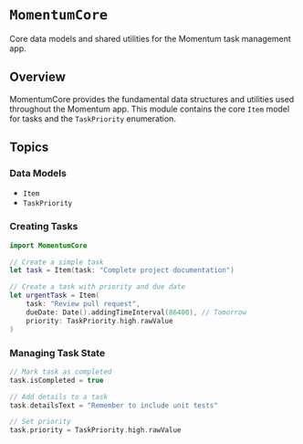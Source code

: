 # ``MomentumCore``

Core data models and shared utilities for the Momentum task management app.

## Overview

MomentumCore provides the fundamental data structures and utilities used throughout the Momentum app. This module contains the core `Item` model for tasks and the `TaskPriority` enumeration.

## Topics

### Data Models

- ``Item``
- ``TaskPriority``

### Creating Tasks

```swift
import MomentumCore

// Create a simple task
let task = Item(task: "Complete project documentation")

// Create a task with priority and due date
let urgentTask = Item(
    task: "Review pull request",
    dueDate: Date().addingTimeInterval(86400), // Tomorrow
    priority: TaskPriority.high.rawValue
)
```

### Managing Task State

```swift
// Mark task as completed
task.isCompleted = true

// Add details to a task
task.detailsText = "Remember to include unit tests"

// Set priority
task.priority = TaskPriority.high.rawValue
```